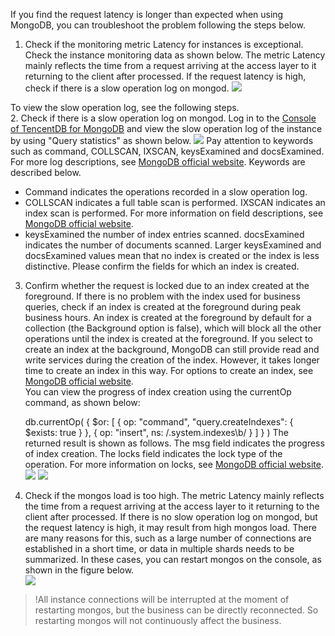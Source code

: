 If you find the request latency is longer than expected when using MongoDB, you can troubleshoot the problem following the steps below.<br>
1. Check if the monitoring metric Latency for instances is exceptional.
Check the instance monitoring data as shown below. The metric Latency mainly reflects the time from a request arriving at the access layer to it returning to the client after processed. If the request latency is high, check if there is a slow operation log on mongod.
![](https://main.qcloudimg.com/raw/d67c9fad80b03829168fbd92ad095378.png)

 To view the slow operation log, see the following steps.<br>
2. Check if there is a slow operation log on mongod.
Log in to the [Console of TencentDB for MongoDB](https://console.cloud.tencent.com/mongodb) and view the slow operation log of the instance by using "Query statistics" as shown below.
![](https://main.qcloudimg.com/raw/19a7b1568cf38f6b493cb5088cfdff93.png)
Pay attention to keywords such as command, COLLSCAN, IXSCAN, keysExamined and docsExamined. For more log descriptions, see [MongoDB official website](https://docs.mongodb.com/manual/reference/log-messages/index.html).
Keywords are described below.
 - Command indicates the operations recorded in a slow operation log.
 - COLLSCAN indicates a full table scan is performed. IXSCAN indicates an index scan is performed. For more information on field descriptions, see [MongoDB official website](https://docs.mongodb.com/manual/reference/explain-results/index.html).<br>
 - keysExamined the number of index entries scanned. docsExamined indicates the number of documents scanned. Larger keysExamined and docsExamined values mean that no index is created or the index is less distinctive. Please confirm the fields for which an index is created.<br>
 
 
3. Confirm whether the request is locked due to an index created at the foreground.
If there is no problem with the index used for business queries, check if an index is created at the foreground during peak business hours. An index is created at the foreground by default for a collection (the Background option is false), which will block all the other operations until the index is created at the foreground. If you select to create an index at the background, MongoDB can still provide read and write services during the creation of the index. However, it takes longer time to create an index in this way. For options to create an index, see [MongoDB official website](https://docs.mongodb.com/manual/reference/method/db.collection.createIndex/).<br>
You can view the progress of index creation using the currentOp command, as shown below:

  
	db.currentOp(
        {
          $or: [
            { op: "command", "query.createIndexes": { $exists: true } },
            { op: "insert", ns: /\.system\.indexes\b/ }
          ]
        }
        )
The returned result is shown as follows. The msg field indicates the progress of index creation. The locks field indicates the lock type of the operation. For more information on locks, see [MongoDB official website](https://docs.mongodb.com/v3.2/reference/database-profiler/).<br>
![](https://main.qcloudimg.com/raw/355b6c06539ad6a5e3980b90bd200bf0.png)
![](https://main.qcloudimg.com/raw/155583329a2eb2a99575a2b5ce0b8647.png)<br>

4. Check if the mongos load is too high.
The metric Latency mainly reflects the time from a request arriving at the access layer to it returning to the client after processed. If there is no slow operation log on mongod, but the request latency is high, it may result from high mongos load. There are many reasons for this, such as a large number of connections are established in a short time, or data in multiple shards needs to be summarized. In these cases, you can restart mongos on the console, as shown in the figure below.<br>
![](https://main.qcloudimg.com/raw/0ab109e9a0adad49c3d96660132ea290.png)
> !All instance connections will be interrupted at the moment of restarting mongos, but the business can be directly reconnected. So restarting mongos will not continuously affect the business.

